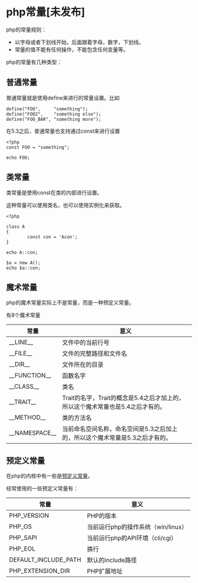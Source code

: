 # php常量[未发布]

php的常量规则：

- 以字母或者下划线开始，后面跟着字母，数字，下划线。
- 常量的值不能有任何操作，不能包含任何变量等。

php的常量有几种类型：

## 普通常量

普通常量就是使用define来进行的常量设置。比如

	define("FOO",     "something");
	define("FOO2",    "something else");
	define("FOO_BAR", "something more");

在5.3之后，普通常量也支持通过const来进行设置

	<?php
	const FOO = "something";

	echo FOO;

## 类常量

类常量是使用const在类的内部进行设置。

这种常量可以使用类名，也可以使用实例化来获取。

	<?php

	class A
	{
	        const con = 'Acon';
	}

	echo A::con;

	$a = new A();
	echo $a::con;


## 魔术常量

php的魔术常量实际上不是常量，而是一种预定义常量。

有8个魔术常量

常量        | 意义
------------- |--------------
\_\_LINE\_\_ | 文件中的当前行号
\_\_FILE\_\_ | 文件的完整路径和文件名
\_\_DIR\_\_ | 文件所在的目录
\_\_FUNCTION\_\_ | 函数名字
\_\_CLASS\_\_ | 类名
\_\_TRAIT\_\_ | Trait的名字，Trait的概念是5.4之后才加上的，所以这个魔术常量也是5.4之后才有的。
\_\_METHOD\_\_ | 类的方法名
\_\_NAMESPACE\_\_ | 当前命名空间名称，命名空间是5.3之后加上的，所以这个魔术常量是5.3之后才有的。

## 预定义常量

在php的内核中有一些是[预定义常量](http://www.php.net/manual/zh/reserved.constants.php)。

经常使用的一些预定义常量有：

常量        | 意义
------------- |--------------
PHP_VERSION | PHP的版本
PHP_OS | 当前运行php的操作系统（win/linux）
PHP_SAPI | 当前运行php的API环境（cli/cgi）
PHP_EOL | 换行
DEFAULT_INCLUDE_PATH | 默认的include路径
PHP_EXTENSION_DIR  | PHP扩展地址
